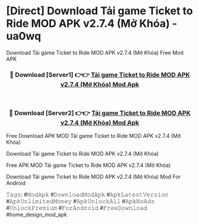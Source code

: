 # [Direct] Download Tải game Ticket to Ride MOD APK v2.7.4 (Mở Khóa) - ua0wq
Download Tải game Ticket to Ride MOD APK v2.7.4 (Mở Khóa) Free Mod APK

<div align="center">
<h3>🔴 Download [Server1] 👉👉 <a href="https://apk-comot.site?title=Tải_game_Ticket_to_Ride_MOD_APK_v2.7.4_(Mở_Khóa)">Tải game Ticket to Ride MOD APK v2.7.4 (Mở Khóa) Mod Apk</a></h3><br>

<h3>🔴 Download [Server2] 👉👉 <a href="https://apk-comot.site?title=Tải_game_Ticket_to_Ride_MOD_APK_v2.7.4_(Mở_Khóa)">Tải game Ticket to Ride MOD APK v2.7.4 (Mở Khóa) Mod Apk</a></h3>
</div>


Free Download APK MOD Tải game Ticket to Ride MOD APK v2.7.4 (Mở Khóa)

Download Tải game Ticket to Ride MOD APK v2.7.4 (Mở Khóa) 

Free APK MOD Tải game Ticket to Ride MOD APK v2.7.4 (Mở Khóa) 

Download Tải game Ticket to Ride MOD APK v2.7.4 (Mở Khóa) Mod For Android

𝚃𝚊𝚐𝚜: #𝙼𝚘𝚍𝙰𝚙𝚔 #𝙳𝚘𝚠𝚗𝚕𝚘𝚊𝚍𝙼𝚘𝚍𝙰𝚙𝚔 #𝙰𝚙𝚔𝙻𝚊𝚝𝚎𝚜𝚝𝚅𝚎𝚛𝚜𝚒𝚘𝚗 #𝙰𝚙𝚔𝚄𝚗𝚕𝚒𝚖𝚒𝚝𝚎𝚍𝙼𝚘𝚗𝚎𝚢 #𝙰𝚙𝚔𝚄𝚗𝚕𝚘𝚌𝚔𝙰𝚕𝚕 #𝙰𝚙𝚔𝙽𝚘𝙰𝚍𝚜 #𝚄𝚗𝚕𝚘𝚌𝚔𝙿𝚛𝚎𝚖𝚒𝚞𝚖 #𝙵𝚘𝚛𝙰𝚗𝚍𝚛𝚘𝚒𝚍 #𝙵𝚛𝚎𝚎𝙳𝚘𝚠𝚗𝚕𝚘𝚊𝚍 #home_design_mod_apk